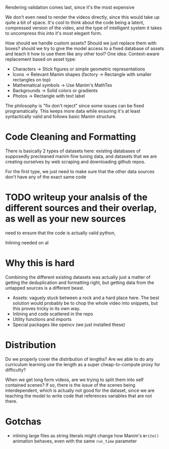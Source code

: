 Rendering validation comes last, since it's the most expensive

We don't even need to render the videos directly, since this would take up quite a bit of space. It's cool to think about the code being a latent, compressed version of the video, and the type of intelligent system it takes to uncompress this into it's most elegant form. 


How should we handle custom assets? Should we just replace them with boxes? should we try to give the model access to a fixed database of assets and teach it how to use them like any other tool?
One idea:
Context-aware replacement based on asset type:
- Characters → Stick figures or simple geometric representations
- Icons → Relevant Manim shapes (factory → Rectangle with smaller rectangles on top)
- Mathematical symbols → Use Manim's MathTex
- Backgrounds → Solid colors or gradients
- Photos → Rectangle with text label

The philosophy is "fix don't reject" since some issues can be fixed programatically. This keeps more data while ensuring it's at least syntactically valid and follows basic Manim
  structure.

# Code Cleaning and Formatting
There is basically 2 types of datasets here: existing databases of supposedly precleaned manim fine tuning data, and datasets that we are creating ourselves by web scraping and downloading github repos.

For the first type, we just need to make sure that the other data sources don't have any of the exact same code

# TODO writeup your analsis of the different sources and their overlap, as well as your new sources

need to ensure that the code is actually valid python,

Inlining needed on al

# Why this is hard
Combining the different existing datasets was actually just a matter of getting the deduplication and formatting right, but getting data from the untapped sources is a different beast. 

- Assets: vaguely stuck between a rock and a hard place here. The best solution would probably be to chop the whole video into snippets, but this proves tricky in its own way.
- Inlining and code scattered in the repo
- Utility functions and imports
- Special packages like opencv (we just installed these)





# Distribution
Do we properly cover the distribution of lengths?
Are we able to do any curriculum learning use the length as a super cheap-to-compute proxy for difficulty?

When we get long form videos, are we trying to split them into self contained scenes? If so, there is the issue of the scenes being interdependent, which is actually not good for the dataset, since we are teaching the model to write code that references variables that are not there. 

# Gotchas
- inlining large files as string literals might change how Manim's `Write()` animation behaves, even with the same `run_time` parameter